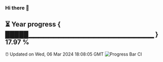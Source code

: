 ### Hi there 👋
⏳ Year progress { █████▁▁▁▁▁▁▁▁▁▁▁▁▁▁▁▁▁▁▁▁▁▁▁▁▁ } 17.97 %
---
⏰ Updated on Wed, 06 Mar 2024 18:08:05 GMT
![Progress Bar CI](https://github.com/Moyi321/Moyi321/workflows/Progress%20Bar%20CI/badge.svg)
